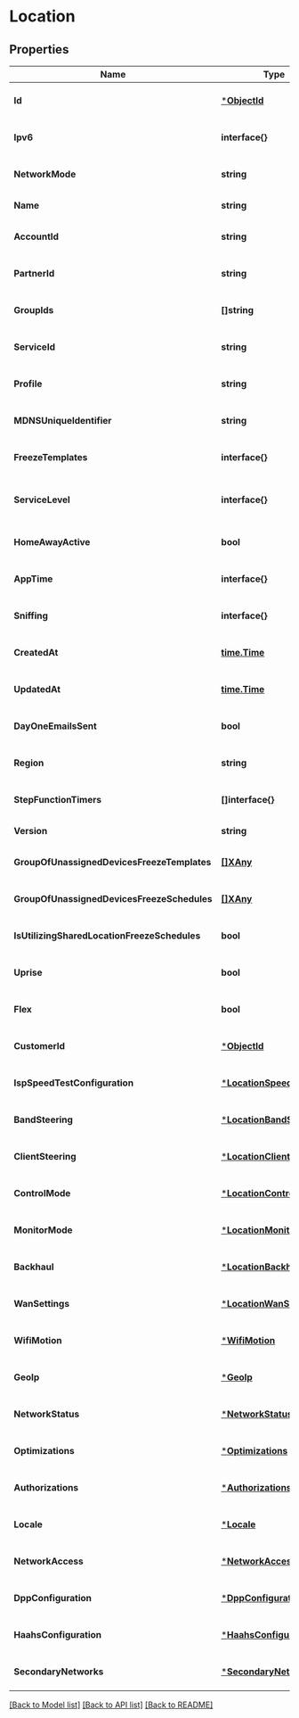 # Location

## Properties
Name | Type | Description | Notes
------------ | ------------- | ------------- | -------------
**Id** | [***ObjectId**](ObjectID.md) |  | [optional] [default to null]
**Ipv6** | **interface{}** | Configuration data for IPv6 | [optional] [default to null]
**NetworkMode** | **string** | the default value is &#39;auto&#39;, users can choose &#39;router&#39; or &#39;auto&#39; | [optional] [default to null]
**Name** | **string** |  | [default to null]
**AccountId** | **string** | accountId from customer relation; this should be a replica of the customer&#39;s accountId field | [optional] [default to null]
**PartnerId** | **string** | partnerId from customer relation; this should be a replica of the customer&#39;s partnerId field | [optional] [default to null]
**GroupIds** | **[]string** | List of group IDs a location belongs to. | [optional] [default to null]
**ServiceId** | **string** |  | [optional] [default to null]
**Profile** | **string** |  | [optional] [default to null]
**MDNSUniqueIdentifier** | **string** |  | [optional] [default to null]
**FreezeTemplates** | **interface{}** |  | [optional] [default to null]
**ServiceLevel** | **interface{}** | including &#39;status&#39;/&#39;created&#39;/&#39;updatedAt&#39;, &#39;status&#39; can be &#39;noService&#39;/&#39;basicService&#39;/&#39;fullService&#39; | [optional] [default to null]
**HomeAwayActive** | **bool** | Home Security wifi motion will be enabled when all persons away from home. | [optional] [default to null]
**AppTime** | **interface{}** | location&#39;s default appTime config | [optional] [default to null]
**Sniffing** | **interface{}** | location&#39;s default sniffing config | [optional] [default to null]
**CreatedAt** | [**time.Time**](time.Time.md) |  | [optional] [default to null]
**UpdatedAt** | [**time.Time**](time.Time.md) |  | [optional] [default to null]
**DayOneEmailsSent** | **bool** |  | [optional] [default to null]
**Region** | **string** |  | [optional] [default to null]
**StepFunctionTimers** | **[]interface{}** | Array of step function timers used for turning off wifi feature | [optional] [default to null]
**Version** | **string** | schema version # of a Mongo document | [default to null]
**GroupOfUnassignedDevicesFreezeTemplates** | [**[]XAny**](x-any.md) |  | [optional] [default to null]
**GroupOfUnassignedDevicesFreezeSchedules** | [**[]XAny**](x-any.md) |  | [optional] [default to null]
**IsUtilizingSharedLocationFreezeSchedules** | **bool** |  | [optional] [default to null]
**Uprise** | **bool** |  | [optional] [default to null]
**Flex** | **bool** |  | [optional] [default to null]
**CustomerId** | [***ObjectId**](ObjectID.md) |  | [optional] [default to null]
**IspSpeedTestConfiguration** | [***LocationSpeedTest**](LocationSpeedTest.md) |  | [optional] [default to null]
**BandSteering** | [***LocationBandSteering**](LocationBandSteering.md) |  | [optional] [default to null]
**ClientSteering** | [***LocationClientSteering**](LocationClientSteering.md) |  | [optional] [default to null]
**ControlMode** | [***LocationControlMode**](LocationControlMode.md) |  | [optional] [default to null]
**MonitorMode** | [***LocationMonitorMode**](LocationMonitorMode.md) |  | [optional] [default to null]
**Backhaul** | [***LocationBackhaul**](LocationBackhaul.md) |  | [optional] [default to null]
**WanSettings** | [***LocationWanSettings**](LocationWanSettings.md) |  | [optional] [default to null]
**WifiMotion** | [***WifiMotion**](WifiMotion.md) |  | [optional] [default to null]
**GeoIp** | [***GeoIp**](GeoIp.md) |  | [optional] [default to null]
**NetworkStatus** | [***NetworkStatus**](NetworkStatus.md) |  | [optional] [default to null]
**Optimizations** | [***Optimizations**](Optimizations.md) |  | [optional] [default to null]
**Authorizations** | [***Authorizations**](Authorizations.md) |  | [optional] [default to null]
**Locale** | [***Locale**](Locale.md) |  | [optional] [default to null]
**NetworkAccess** | [***NetworkAccess**](NetworkAccess.md) |  | [optional] [default to null]
**DppConfiguration** | [***DppConfiguration**](DppConfiguration.md) |  | [optional] [default to null]
**HaahsConfiguration** | [***HaahsConfiguration**](HaahsConfiguration.md) |  | [optional] [default to null]
**SecondaryNetworks** | [***SecondaryNetworks**](SecondaryNetworks.md) |  | [optional] [default to null]

[[Back to Model list]](../README.md#documentation-for-models) [[Back to API list]](../README.md#documentation-for-api-endpoints) [[Back to README]](../README.md)


